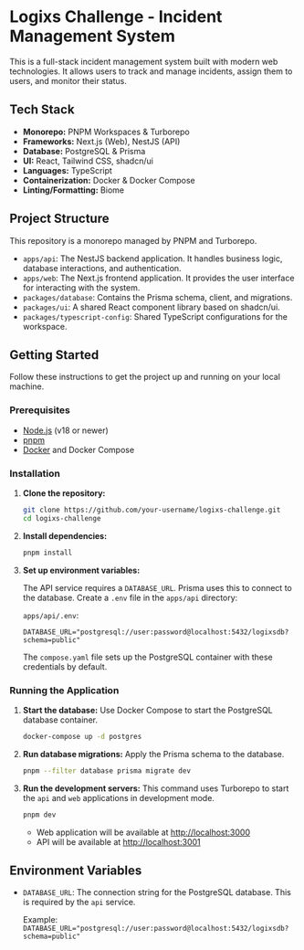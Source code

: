 # Logixs Challenge - Incident Management System

This is a full-stack incident management system built with modern web technologies. It allows users to track and manage incidents, assign them to users, and monitor their status.

## Tech Stack

- **Monorepo:** PNPM Workspaces & Turborepo
- **Frameworks:** Next.js (Web), NestJS (API)
- **Database:** PostgreSQL & Prisma
- **UI:** React, Tailwind CSS, shadcn/ui
- **Languages:** TypeScript
- **Containerization:** Docker & Docker Compose
- **Linting/Formatting:** Biome

## Project Structure

This repository is a monorepo managed by PNPM and Turborepo.

- `apps/api`: The NestJS backend application. It handles business logic, database interactions, and authentication.
- `apps/web`: The Next.js frontend application. It provides the user interface for interacting with the system.
- `packages/database`: Contains the Prisma schema, client, and migrations.
- `packages/ui`: A shared React component library based on shadcn/ui.
- `packages/typescript-config`: Shared TypeScript configurations for the workspace.

## Getting Started

Follow these instructions to get the project up and running on your local machine.

### Prerequisites

- [Node.js](https://nodejs.org/en/) (v18 or newer)
- [pnpm](https://pnpm.io/installation)
- [Docker](https://www.docker.com/get-started) and Docker Compose

### Installation

1.  **Clone the repository:**

    ```bash
    git clone https://github.com/your-username/logixs-challenge.git
    cd logixs-challenge
    ```

2.  **Install dependencies:**

    ```bash
    pnpm install
    ```

3.  **Set up environment variables:**

    The API service requires a `DATABASE_URL`. Prisma uses this to connect to the database. Create a `.env` file in the `apps/api` directory:

    `apps/api/.env`:

    ```
    DATABASE_URL="postgresql://user:password@localhost:5432/logixsdb?schema=public"
    ```

    The `compose.yaml` file sets up the PostgreSQL container with these credentials by default.

### Running the Application

1.  **Start the database:**
    Use Docker Compose to start the PostgreSQL database container.

    ```bash
    docker-compose up -d postgres
    ```

2.  **Run database migrations:**
    Apply the Prisma schema to the database.

    ```bash
    pnpm --filter database prisma migrate dev
    ```

3.  **Run the development servers:**
    This command uses Turborepo to start the `api` and `web` applications in development mode.

    ```bash
    pnpm dev
    ```

    - Web application will be available at [http://localhost:3000](http://localhost:3000)
    - API will be available at [http://localhost:3001](http://localhost:3001)

## Environment Variables

- `DATABASE_URL`: The connection string for the PostgreSQL database. This is required by the `api` service.

  Example: `DATABASE_URL="postgresql://user:password@localhost:5432/logixsdb?schema=public"`
